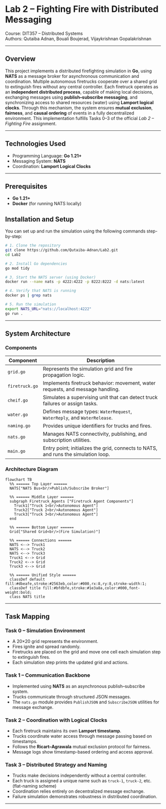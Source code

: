 # Lab 2 – Fighting Fire with Distributed Messaging  
Course: DIT357 – Distributed Systems  
Authors: Qutaiba Adnan, Bouali Boujerad, Vijaykrishnan Gopalakrishnan  

---

## Overview
This project implements a distributed firefighting simulation in **Go**, using **NATS** as a message broker for asynchronous communication and coordination. Multiple autonomous firetrucks cooperate over a shared grid to extinguish fires without any central controller. Each firetruck operates as an **independent distributed process**, capable of making local decisions, exchanging messages using **publish–subscribe messaging**, and synchronizing access to shared resources (water) using **Lamport logical clocks**. Through this mechanism, the system ensures **mutual exclusion**, **fairness**, and **causal ordering** of events in a fully decentralized environment. This implementation fulfills Tasks 0–3 of the official 
*Lab 2 – Fighting Fire* assignment.

---

## Technologies Used
- Programming Language: **Go 1.21+**  
- Messaging System: **NATS**  
- Coordination: **Lamport Logical Clocks**
  
---
##  Prerequisites

- **Go 1.21+**
- **Docker** (for running NATS locally)

## Installation and Setup
You can set up and run the simulation using the following commands step-by-step:

```bash
# 1. Clone the repository
git clone https://github.com/Qutaiba-Adnan/Lab2.git
cd Lab2

# 2. Install Go dependencies
go mod tidy

# 3. Start the NATS server (using Docker)
docker run --name nats -p 4222:4222 -p 8222:8222 -d nats:latest

# 4. Verify that NATS is running
docker ps | grep nats

# 5. Run the simulation
export NATS_URL="nats://localhost:4222"
go run .

```

---

## System Architecture
### Components
| Component | Description |
|------------|-------------|
| `grid.go` | Represents the simulation grid and fire propagation logic. |
| `firetruck.go` | Implements firetruck behavior: movement, water requests, and message handling. |
| `cheif.go` | Simulates a supervising unit that can detect truck failures or assign tasks. |
| `water.go` | Defines message types: `WaterRequest`, `WaterReply`, and `WaterRelease`. |
| `naming.go` | Provides unique identifiers for trucks and fires. |
| `nats.go` | Manages NATS connectivity, publishing, and subscription utilities. |
| `main.go` | Entry point; initializes the grid, connects to NATS, and runs the simulation loop. |

### Architecture Diagram

```mermaid
flowchart TB
  %% ====== Top Layer ======
  NATS["NATS Bus<br/>Publish/Subscribe Broker"]

  %% ====== Middle Layer ======
  subgraph Firetruck_Agents ["Firetruck Agent Components"]
    Truck1["Truck 1<br/>Autonomous Agent"]
    Truck2["Truck 2<br/>Autonomous Agent"]
    Truck3["Truck 3<br/>Autonomous Agent"]
  end

  %% ====== Bottom Layer ======
  Grid["Shared Grid<br/>(Fire Simulation)"]

  %% ====== Connections ======
  NATS <--> Truck1
  NATS <--> Truck2
  NATS <--> Truck3
  Truck1 <--> Grid
  Truck2 <--> Grid
  Truck3 <--> Grid

  %% ====== Unified Style ======
  classDef default fill:#dbeafe,stroke:#2563eb,color:#000,rx:8,ry:8,stroke-width:1;
  classDef title fill:#bfdbfe,stroke:#1e3a8a,color:#000,font-weight:bold;
  class NATS title

```

---

## Task Mapping
### Task 0 – Simulation Environment
- A 20×20 grid represents the environment.  
- Fires ignite and spread randomly.  
- Firetrucks are placed on the grid and move one cell each simulation step to extinguish fires.  
- Each simulation step prints the updated grid and actions.  

### Task 1 – Communication Backbone
- Implemented using **NATS** as an asynchronous publish–subscribe system.  
- Trucks communicate through structured JSON messages.  
- The `nats.go` module provides `PublishJSON` and `SubscribeJSON` utilities for message exchange.  

### Task 2 – Coordination with Logical Clocks
- Each firetruck maintains its own **Lamport timestamp**.  
- Trucks coordinate water access through message passing based on timestamps.  
- Follows the **Ricart–Agrawala** mutual exclusion protocol for fairness.  
- Message logs show timestamp-based ordering and access approval.  

### Task 3 – Distributed Strategy and Naming
- Trucks make decisions independently without a central controller.  
- Each truck is assigned a unique name such as `truck-1`, `truck-2`, etc. (flat-naming scheme)  
- Coordination relies entirely on decentralized message exchange.  
- Failure simulation demonstrates robustness in distributed coordination.  

---


